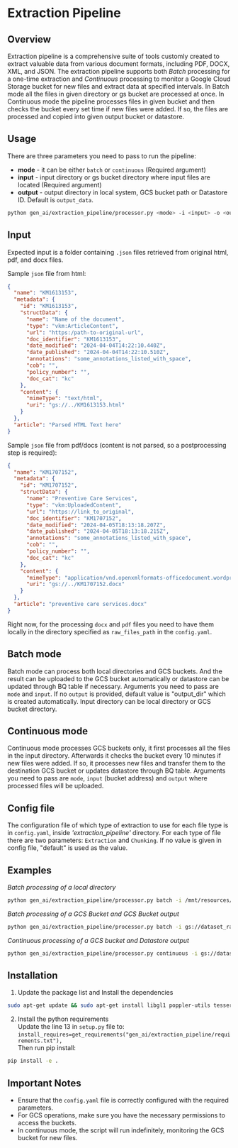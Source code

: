 # Extraction Pipeline

## Overview
Extraction pipeline is a comprehensive suite of tools customly created to extract valuable data from various document formats, including PDF, DOCX, XML, and JSON.
The extraction pipeline supports both *Batch* processing for a one-time extraction and *Continuous* processing to monitor a Google Cloud Storage bucket for new files and extract data at specified intervals.
In Batch mode all the files in given directory or gs bucket are processed at once. 
In Continuous mode the pipeline processes files in given bucket and then checks the bucket every set time if new files were added. If so, the files are processed and copied into given output bucket or datastore.

## Usage
There are three parameters you need to pass to run the pipeline:
- **mode** - it can be either `batch` or `continuous` (Required argument)
- **input** - input directory or gs bucket directory where input files are located (Required argument)
- **output** - output directory in local system, GCS bucket path or Datastore ID. Default is `output_data`.

```sh
python gen_ai/extraction_pipeline/processor.py <mode> -i <input> -o <output>
```
## Input
Expected input is a folder containing `.json` files retrieved from original html, pdf, and docx files.

Sample `json` file from html:

```json
{
  "name": "KM1613153",
  "metadata": {
    "id": "KM1613153",
    "structData": {
      "name": "Name of the document",
      "type": "vkm:ArticleContent",
      "url": "https:/path-to-original-url",
      "doc_identifier": "KM1613153",
      "date_modified": "2024-04-04T14:22:10.440Z",
      "date_published": "2024-04-04T14:22:10.510Z",
      "annotations": "some_annotations_listed_with_space",
      "cob": "",
      "policy_number": "",
      "doc_cat": "kc"
    },
    "content": {
      "mimeType": "text/html",
      "uri": "gs://../KM1613153.html"
    }
  },
  "article": "Parsed HTML Text here"
}


```

Sample `json` file from pdf/docs (content is not parsed, so a postprocessing step is required):

```json
{
  "name": "KM1707152",
  "metadata": {
    "id": "KM1707152",
    "structData": {
      "name": "Preventive Care Services",
      "type": "vkm:UploadedContent",
      "url": "https://link_to_original",
      "doc_identifier": "KM1707152",
      "date_modified": "2024-04-05T18:13:18.207Z",
      "date_published": "2024-04-05T18:13:18.215Z",
      "annotations": "some_annotations_listed_with_space",
      "cob": "",
      "policy_number": "",
      "doc_cat": "kc"
    },
    "content": {
      "mimeType": "application/vnd.openxmlformats-officedocument.wordprocessingml.document",
      "uri": "gs://../KM1707152.docx"
    }
  },
  "article": "preventive care services.docx"
}
```

Right now, for the processing `docx` and `pdf` files you need to have them locally in the directory specified as  `raw_files_path` in the `config.yaml`.


## Batch mode
Batch mode can process both local directories and GCS buckets. And the result can be uploaded to the GCS bucket automatically or datastore can be updated through BQ table if necessary. Arguments you need to pass are `mode` and `input`. If no `output` is provided, default value is "output_dir" which is created automatically. Input directory can be local directory or GCS bucket directory.

## Continuous mode
Continuous mode processes GCS buckets only, it first processes all the files in the input directory. Afterwards it checks the bucket every 10 minutes if new files were added. If so, it processes new files and transfer them to the destination GCS bucket or updates datastore through BQ table. Arguments you need to pass are `mode`, `input` (bucket address) and `output` where processed files will be uploaded.

## Config file

The configuration file of which type of extraction to use for each file type is in `config.yaml`, inside *'extraction_pipeline'* directory. For each type of file there are two parameters: `Extraction` and `Chunking`. If no value is given in config file, "default" is used as the value.

## Examples
*Batch processing of a local directory*
```sh
python gen_ai/extraction_pipeline/processor.py batch -i /mnt/resources/dataset/main_folder -o output_dir
```

*Batch processing of a GCS Bucket and GCS Bucket output*
```sh
python gen_ai/extraction_pipeline/processor.py batch -i gs://dataset_raw_data/extractions -o gs://dataset_clean_data
```

*Continuous processing of a GCS bucket and Datastore output*
```sh
python gen_ai/extraction_pipeline/processor.py continuous -i gs://dataset_raw_data/20240417_docx -o datastore:datastore_id
```
## Installation
1. Update the package list and Install the dependencies
```sh
sudo apt-get update && sudo apt-get install libgl1 poppler-utils tesseract-ocr
```
2. Install the python requirements  
Update the line 13 in `setup.py` file to: `install_requires=get_requirements("gen_ai/extraction_pipeline/requirements.txt"),`  
Then run pip install:
```sh
pip install -e .
```


## Important Notes
- Ensure that the `config.yaml` file is correctly configured with the required parameters.
- For GCS operations, make sure you have the necessary permissions to access the buckets.
- In continuous mode, the script will run indefinitely, monitoring the GCS bucket for new files.